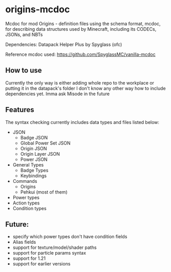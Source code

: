 # origins-mcdoc

Mcdoc for mod Origins - definition files using the schema format, mcdoc, for describing data structures used by Minecraft, including its CODECs, JSONs, and NBTs

Dependencies: Datapack Helper Plus by Spyglass (ofc)

Reference mcdoc used: https://github.com/SpyglassMC/vanilla-mcdoc

## How to use
Currently the only way is either adding whole repo to the workplace or putting it in the datapack's folder
I don't know any other way how to include dependencies yet. Imma ask Misode in the future

## Features
The syntax checking currently includes data types and files listed below:
- JSON
  - Badge JSON
  - Global Power Set JSON
  - Origin JSON
  - Origin Layer JSON
  - Power JSON
- General Types
  - Badge Types
  - Keybindings
- Commands
  - Origins
  - Pehkui (most of them)
- Power types
- Action types
- Condition types
 
## Future:
- specify which power types don't have condition fields
- Alias fields
- support for texture/model/shader paths
- support for particle params syntax
- support for 1.21
- support for earlier versions
